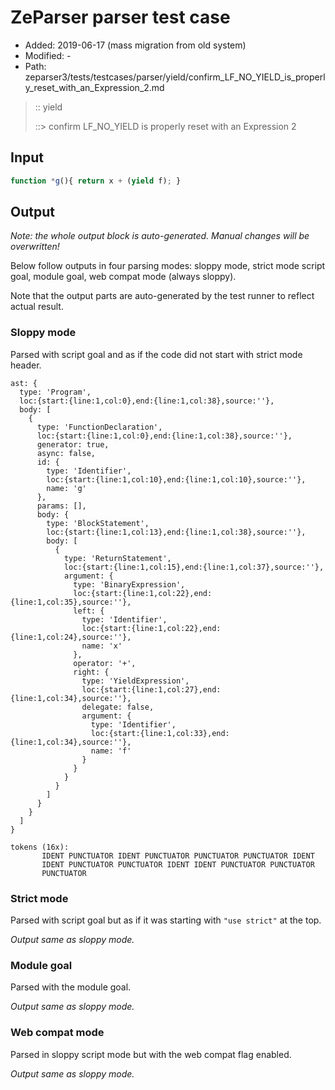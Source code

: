# ZeParser parser test case

- Added: 2019-06-17 (mass migration from old system)
- Modified: -
- Path: zeparser3/tests/testcases/parser/yield/confirm_LF_NO_YIELD_is_properly_reset_with_an_Expression_2.md

> :: yield
>
> ::> confirm LF_NO_YIELD is properly reset with an Expression 2

## Input

`````js
function *g(){ return x + (yield f); }
`````

## Output

_Note: the whole output block is auto-generated. Manual changes will be overwritten!_

Below follow outputs in four parsing modes: sloppy mode, strict mode script goal, module goal, web compat mode (always sloppy).

Note that the output parts are auto-generated by the test runner to reflect actual result.

### Sloppy mode

Parsed with script goal and as if the code did not start with strict mode header.

`````
ast: {
  type: 'Program',
  loc:{start:{line:1,col:0},end:{line:1,col:38},source:''},
  body: [
    {
      type: 'FunctionDeclaration',
      loc:{start:{line:1,col:0},end:{line:1,col:38},source:''},
      generator: true,
      async: false,
      id: {
        type: 'Identifier',
        loc:{start:{line:1,col:10},end:{line:1,col:10},source:''},
        name: 'g'
      },
      params: [],
      body: {
        type: 'BlockStatement',
        loc:{start:{line:1,col:13},end:{line:1,col:38},source:''},
        body: [
          {
            type: 'ReturnStatement',
            loc:{start:{line:1,col:15},end:{line:1,col:37},source:''},
            argument: {
              type: 'BinaryExpression',
              loc:{start:{line:1,col:22},end:{line:1,col:35},source:''},
              left: {
                type: 'Identifier',
                loc:{start:{line:1,col:22},end:{line:1,col:24},source:''},
                name: 'x'
              },
              operator: '+',
              right: {
                type: 'YieldExpression',
                loc:{start:{line:1,col:27},end:{line:1,col:34},source:''},
                delegate: false,
                argument: {
                  type: 'Identifier',
                  loc:{start:{line:1,col:33},end:{line:1,col:34},source:''},
                  name: 'f'
                }
              }
            }
          }
        ]
      }
    }
  ]
}

tokens (16x):
       IDENT PUNCTUATOR IDENT PUNCTUATOR PUNCTUATOR PUNCTUATOR IDENT
       IDENT PUNCTUATOR PUNCTUATOR IDENT IDENT PUNCTUATOR PUNCTUATOR
       PUNCTUATOR
`````

### Strict mode

Parsed with script goal but as if it was starting with `"use strict"` at the top.

_Output same as sloppy mode._

### Module goal

Parsed with the module goal.

_Output same as sloppy mode._

### Web compat mode

Parsed in sloppy script mode but with the web compat flag enabled.

_Output same as sloppy mode._
